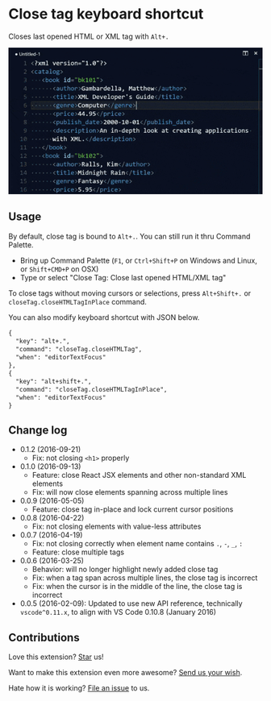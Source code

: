 # Close tag keyboard shortcut
Closes last opened HTML or XML tag with `Alt+.`

![Demo showing how close tag works](https://raw.githubusercontent.com/compulim/vscode-closetag/master/demo.gif)

## Usage
By default, close tag is bound to `Alt+.`. You can still run it thru Command Palette.
* Bring up Command Palette (`F1`, or `Ctrl+Shift+P` on Windows and Linux, or `Shift+CMD+P` on OSX)
* Type or select "Close Tag: Close last opened HTML/XML tag"

To close tags without moving cursors or selections, press `Alt+Shift+.` or `closeTag.closeHTMLTagInPlace` command.

You can also modify keyboard shortcut with JSON below.
```
{
  "key": "alt+.",
  "command": "closeTag.closeHTMLTag",
  "when": "editorTextFocus"
},
{
  "key": "alt+shift+.",
  "command": "closeTag.closeHTMLTagInPlace",
  "when": "editorTextFocus"
}
```

## Change log
* 0.1.2 (2016-09-21)
  * Fix: not closing `<h1>` properly
* 0.1.0 (2016-09-13)
  * Feature: close React JSX elements and other non-standard XML elements
  * Fix: will now close elements spanning across multiple lines
* 0.0.9 (2016-05-05)
  * Feature: close tag in-place and lock current cursor positions
* 0.0.8 (2016-04-22)
  * Fix: not closing elements with value-less attributes
* 0.0.7 (2016-04-19)
  * Fix: not closing correctly when element name contains `.`, `-`, `_`, `:`
  * Feature: close multiple tags
* 0.0.6 (2016-03-25)
  * Behavior: will no longer highlight newly added close tag
  * Fix: when a tag span across multiple lines, the close tag is incorrect
  * Fix: when the cursor is in the middle of the line, the close tag is incorrect
* 0.0.5 (2016-02-09): Updated to use new API reference, technically `vscode^0.11.x`, to align with VS Code 0.10.8 (January 2016)

## Contributions
Love this extension? [Star](https://github.com/compulim/vscode-closetag/stargazers) us!

Want to make this extension even more awesome? [Send us your wish](https://github.com/compulim/vscode-closetag/issues/new/).

Hate how it is working? [File an issue](https://github.com/compulim/vscode-closetag/issues/new/) to us.
